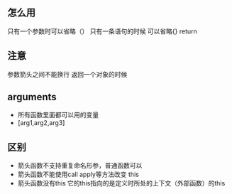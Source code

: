## 怎么用
只有一个参数时可以省略（）
只有一条语句的时候 可以省略{} return

## 注意
参数箭头之间不能换行
返回一个对象的时候

## arguments
- 所有函数里面都可以用的变量
- [arg1,arg2,arg3]

## 区别
- 箭头函数不支持重复命名形参，普通函数可以
- 箭头函数不能使用call apply等方法改变 this
- 箭头函数没有this 它的this指向的是定义时所处的上下文（外部函数）的this
